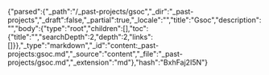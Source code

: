 {"parsed":{"_path":"/_past-projects/gsoc","_dir":"_past-projects","_draft":false,"_partial":true,"_locale":"","title":"Gsoc","description":"","body":{"type":"root","children":[],"toc":{"title":"","searchDepth":2,"depth":2,"links":[]}},"_type":"markdown","_id":"content:_past-projects:gsoc.md","_source":"content","_file":"_past-projects/gsoc.md","_extension":"md"},"hash":"BxhFaj2I5N"}